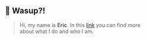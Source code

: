 ## 👋 Wasup?!

> Hi, my name is **Eric**. In this [link](https://ericviana.com.br) you can find more  <br/> about what I do and who I am.
